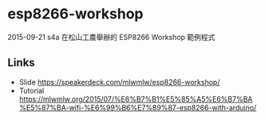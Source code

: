 # esp8266-workshop
2015-09-21 s4a 在松山工農舉辦的 ESP8266 Workshop 範例程式

## Links 
- Slide https://speakerdeck.com/mlwmlw/esp8266-workshop/
- Tutorial https://mlwmlw.org/2015/07/%E6%B7%B1%E5%85%A5%E6%B7%BA%E5%87%BA-wifi-%E6%99%B6%E7%89%87-esp8266-with-arduino/
